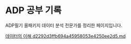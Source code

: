# ADP 공부 기록
ADP필기 올패키지 데이터 분석 전문가를 정리한 페이지입니다.


[데이터의 이해 d2292d3ffb694a45958053e4250ee2d5.md](https://github.com/JiyoonLee18/TIL/files/10774188/d2292d3ffb694a45958053e4250ee2d5.md)
